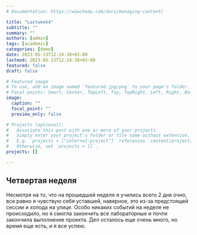 ```yaml
---
# Documentation: https://wowchemy.com/docs/managing-content/

title: "Lastweek4"
subtitle: ""
summary: ""
authors: [admin]
tags: [academic]
categories: [demo]
date: 2023-05-13T12:24:38+03:00
lastmod: 2023-05-13T12:24:38+03:00
featured: false
draft: false

# Featured image
# To use, add an image named `featured.jpg/png` to your page's folder.
# Focal points: Smart, Center, TopLeft, Top, TopRight, Left, Right, BottomLeft, Bottom, BottomRight.
image:
  caption: ""
  focal_point: ""
  preview_only: false

# Projects (optional).
#   Associate this post with one or more of your projects.
#   Simply enter your project's folder or file name without extension.
#   E.g. `projects = ["internal-project"]` references `content/project/deep-learning/index.md`.
#   Otherwise, set `projects = []`.
projects: []

---
```

## Четвертая неделя

Несмотря на то, что на прошедшей неделе я учились всего 2 дня очно, все равно я чувствую себя уставшей, наверное, это из-за предстоящей сессии и холода на улице.  Особо никаких событий на неделе не происходило, но я смогла закончить все лабораторные и почти закончила выполнение проекта. Дел осталось еще очень много, но время еще есть, и я все успею.
